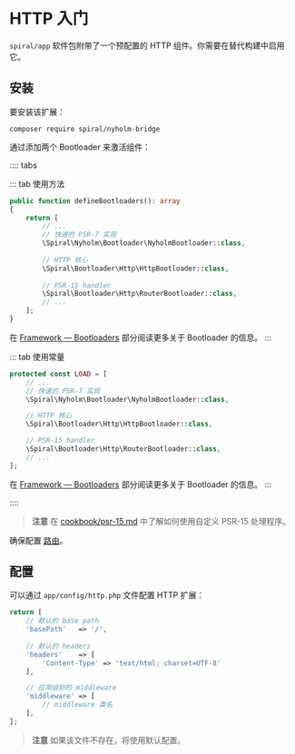 # HTTP 入门

`spiral/app` 软件包附带了一个预配置的 HTTP 组件。你需要在替代构建中启用它。

## 安装

要安装该扩展：

```terminal
composer require spiral/nyholm-bridge
```

通过添加两个 Bootloader 来激活组件：

:::: tabs

::: tab 使用方法

```php app/src/Application/Kernel.php
public function defineBootloaders(): array
{
    return [
        // ...
        // 快速的 PSR-7 实现
        \Spiral\Nyholm\Bootloader\NyholmBootloader::class,
    
        // HTTP 核心
        \Spiral\Bootloader\Http\HttpBootloader::class,
    
        // PSR-15 handler
        \Spiral\Bootloader\Http\RouterBootloader::class,
        // ...
    ];
}
```

在 [Framework — Bootloaders](../framework/bootloaders.md) 部分阅读更多关于 Bootloader 的信息。
:::

::: tab 使用常量

```php app/src/Application/Kernel.php
protected const LOAD = [
    // ...
    // 快速的 PSR-7 实现
    \Spiral\Nyholm\Bootloader\NyholmBootloader::class,

    // HTTP 核心
    \Spiral\Bootloader\Http\HttpBootloader::class,

    // PSR-15 handler
    \Spiral\Bootloader\Http\RouterBootloader::class,
    // ...
];
```

在 [Framework — Bootloaders](../framework/bootloaders.md) 部分阅读更多关于 Bootloader 的信息。
:::

::::

> **注意**
> 在 [cookbook/psr-15.md](../cookbook/psr-15.md) 中了解如何使用自定义 PSR-15 处理程序。

确保配置 [路由](../http/routing.md)。

## 配置

可以通过 `app/config/http.php` 文件配置 HTTP 扩展：

```php app/config/http.php
return [
    // 默认的 base path
    'basePath'   => '/',
    
    // 默认的 headers
    'headers'    => [
        'Content-Type' => 'text/html; charset=UTF-8'
    ],

    // 应用级别的 middleware
    'middleware' => [
        // middleware 类名
    ],
];
```

> **注意**
> 如果该文件不存在，将使用默认配置。
